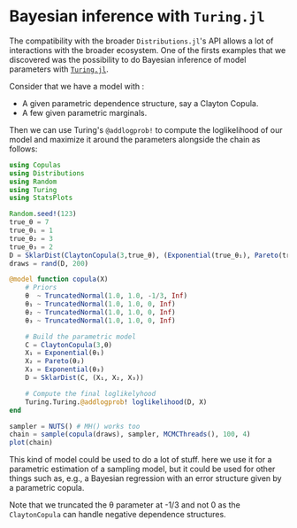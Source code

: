 # Bayesian inference with `Turing.jl`


The compatibility with the broader `Distributions.jl`'s API allows a lot of interactions with the broader ecosystem. One of the firsts examples that we discovered was the possibility to do Bayesian inference of model parameters with [`Turing.jl`](https://turing.ml/). 

Consider that we have a model with :

- A given parametric dependence structure, say a Clayton Copula. 
- A few given parametric marginals. 

Then we can use Turing's `@addlogprob!` to compute the loglikelihood of our model and maximize it around the parameters alongside the chain as follows: 

```julia
using Copulas
using Distributions
using Random
using Turing
using StatsPlots

Random.seed!(123)
true_θ = 7
true_θ₁ = 1
true_θ₂ = 3
true_θ₃ = 2
D = SklarDist(ClaytonCopula(3,true_θ), (Exponential(true_θ₁), Pareto(true_θ₂), Exponential(true_θ₃)))
draws = rand(D, 200)

@model function copula(X)
    # Priors
    θ  ~ TruncatedNormal(1.0, 1.0, -1/3, Inf)
    θ₁ ~ TruncatedNormal(1.0, 1.0, 0, Inf)
    θ₂ ~ TruncatedNormal(1.0, 1.0, 0, Inf)
    θ₃ ~ TruncatedNormal(1.0, 1.0, 0, Inf)

    # Build the parametric model
    C = ClaytonCopula(3,θ)
    X₁ = Exponential(θ₁)
    X₂ = Pareto(θ₂)
    X₃ = Exponential(θ₃)
    D = SklarDist(C, (X₁, X₂, X₃))

    # Compute the final loglikelyhood
    Turing.Turing.@addlogprob! loglikelihood(D, X)
end

sampler = NUTS() # MH() works too
chain = sample(copula(draws), sampler, MCMCThreads(), 100, 4)
plot(chain)
```

This kind of model could be used to do a lot of stuff. here we use it for a parametric estimation of a sampling model, but it could be used for other things such as, e.g., a Bayesian regression with an error structure given by a parametric copula.

Note that we truncated the θ parameter at -1/3 and not 0 as the `ClaytonCopula` can handle negative dependence structures. 




